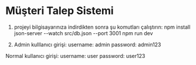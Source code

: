 # Müşteri Talep Sistemi

1. projeyi bilgisayarınıza indirdikten sonra şu komutları çalıştırın:
    npm install
    json-server --watch src/db.json --port 3001
    npm run dev

2. Admin kulllanıcı girişi:
    username: admin
    password: admin123

  Normal kullanıcı girişi:
    username: user
    password: user123